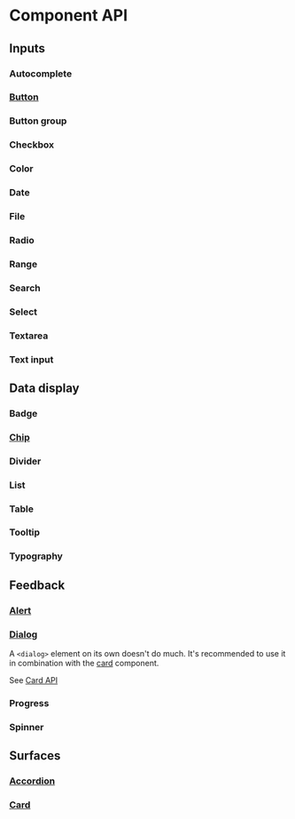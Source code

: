 # Component API

## Inputs

### Autocomplete

### [Button](/components/inputs/button)

<!--@include: ./components/inputs/button-api.md -->

### Button group

### Checkbox

### Color

### Date

### File

### Radio

### Range

### Search

### Select

### Textarea

### Text input

## Data display

### Badge

### [Chip](/components/data-display/chip)

<!--@include: ./components/data-display/chip-api.md -->

### Divider

### List

### Table

### Tooltip

### Typography

## Feedback

### [Alert](/components/feedback/alert)

<!--@include: ./components/feedback/alert-api.md -->

### [Dialog](/components/feedback/dialog)

A `<dialog>` element on its own doesn't do much. It's recommended to use it in combination with the [card](/components/surfaces/card) component.

See [Card API](#card)

### Progress

### Spinner

## Surfaces

### [Accordion](/components/surfaces/accordion)

<!--@include: ./components/surfaces/accordion-api.md -->

### [Card](/components/surfaces/card)

<!--@include: ./components/surfaces/card-api.md -->
